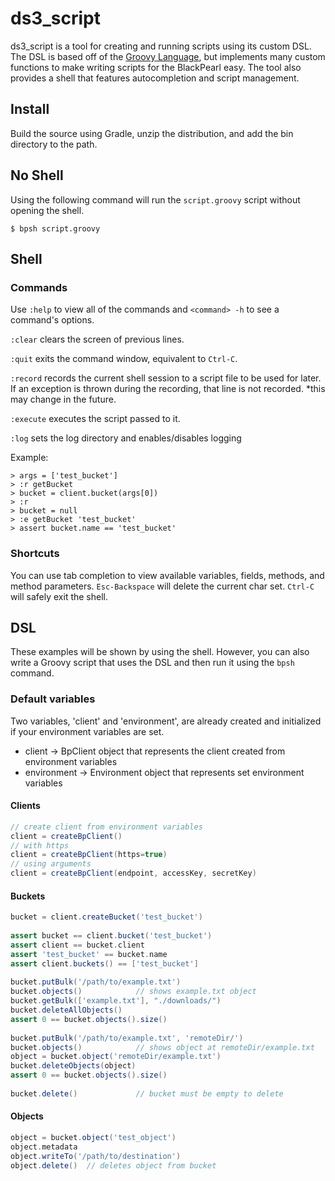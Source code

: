 ds3_script
==========

ds3_script is a tool for creating and running scripts using its custom DSL. The DSL is based off of
the [Groovy Language](http://groovy-lang.org/), but implements many custom functions to make writing 
scripts for the BlackPearl easy. The tool also provides a shell that features autocompletion and
script management.

Install
-------
Build the source using Gradle, unzip the distribution, and add the bin directory to the path.

No Shell
-----------------
Using the following command will run the `script.groovy` script without opening the shell.

```$ bpsh script.groovy```

Shell
-----
### Commands
Use ```:help``` to view all of the commands and ```<command> -h``` to see a command's options.

```:clear``` clears the screen of previous lines.

```:quit``` exits the command window, equivalent to `Ctrl-C`.

```:record``` records the current shell session to  a script file to be used for later. If an exception is thrown during
the recording, that line is not recorded. *this may change in the future. 

```:execute``` executes the script passed to it.

```:log``` sets the log directory and enables/disables logging 

Example:

```
> args = ['test_bucket']
> :r getBucket
> bucket = client.bucket(args[0])
> :r
> bucket = null
> :e getBucket 'test_bucket'
> assert bucket.name == 'test_bucket'
```

### Shortcuts
You can use tab completion to view available variables, fields, methods, and method parameters. 
`Esc-Backspace` will delete the current char set. 
`Ctrl-C` will safely exit the shell. 


DSL
--------
These examples will be shown by using the shell. However, you can also write a Groovy script that
uses the DSL and then run it using the `bpsh` command.

### Default variables
Two variables, 'client' and 'environment', are already created and initialized 
if your environment variables are set. 

* client -> BpClient object that represents the client created from environment
variables
* environment -> Environment object that represents set environment variables

#### Clients
```groovy
// create client from environment variables
client = createBpClient()
// with https
client = createBpClient(https=true)
// using arguments
client = createBpClient(endpoint, accessKey, secretKey)
```

#### Buckets
```groovy
bucket = client.createBucket('test_bucket')
 
assert bucket == client.bucket('test_bucket')
assert client == bucket.client
assert 'test_bucket' == bucket.name
assert client.buckets() == ['test_bucket']
 
bucket.putBulk('/path/to/example.txt')
bucket.objects()            // shows example.txt object
bucket.getBulk(['example.txt'], "./downloads/")
bucket.deleteAllObjects()
assert 0 == bucket.objects().size()
 
bucket.putBulk('/path/to/example.txt', 'remoteDir/')
bucket.objects()            // shows object at remoteDir/example.txt
object = bucket.object('remoteDir/example.txt')
bucket.deleteObjects(object)
assert 0 == bucket.objects().size()
 
bucket.delete()             // bucket must be empty to delete
```

#### Objects
```groovy
object = bucket.object('test_object')
object.metadata
object.writeTo('/path/to/destination')
object.delete()  // deletes object from bucket
```


